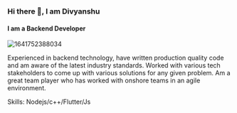 ### Hi there 👋, I am Divyanshu
#### I am a Backend Developer

![1641752388034](https://user-images.githubusercontent.com/67179438/162037939-46d25c01-94d9-4693-a0fb-a2884ddcd207.jpg)


Experienced in backend technology, have written production quality code and am aware of the latest industry standards. Worked with various tech stakeholders to come up with various solutions for any given problem. Am a great team player who has worked with onshore teams in an agile environment.


Skills: Nodejs/c++/Flutter/Js






